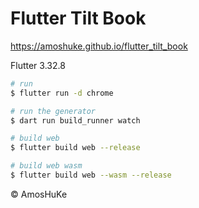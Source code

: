 # Flutter Tilt Book

https://amoshuke.github.io/flutter_tilt_book

Flutter 3.32.8

```sh
# run
$ flutter run -d chrome

# run the generator
$ dart run build_runner watch

# build web
$ flutter build web --release

# build web wasm
$ flutter build web --wasm --release
```

© AmosHuKe
